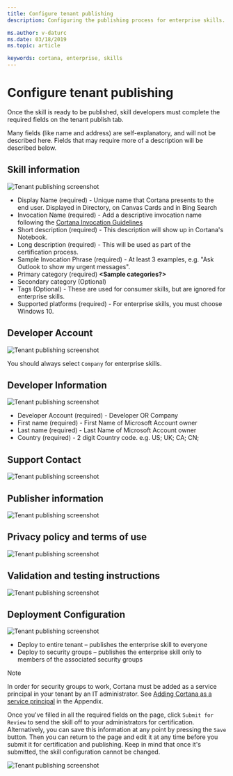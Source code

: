 ```yaml
---
title: Configure tenant publishing
description: Configuring the publishing process for enterprise skills.

ms.author: v-daturc
ms.date: 03/18/2019
ms.topic: article

keywords: cortana, enterprise, skills
---
```


# Configure tenant publishing

Once the skill is ready to be published, skill developers must complete the required fields on the tenant publish tab.

Many fields (like name and address) are self-explanatory, and will not be described here. Fields that may require more of a description will be described below.

## Skill information

![Tenant publishing screenshot](../media/images/TenantPub-08.png)

- Display Name (required) - Unique name that Cortana presents to the end user. Displayed in Directory, on Canvas Cards and in Bing Search
- Invocation Name (required) - Add a descriptive invocation name following the [Cortana Invocation Guidelines](https://docs.microsoft.com/en-us/cortana/skills/cortana-invocation-guidelines)
- Short description (required) - This description will show up in Cortana's Notebook.
- Long description (required) - This will be used as part of the certification process.
- Sample Invocation Phrase (required) - At least 3 examples, e.g. "Ask Outlook to show my urgent messages".
- Primary category (required) **<Sample categories?>**
- Secondary category (Optional)
- Tags (Optional) - These are used for consumer skills, but are ignored for enterprise skills.
- Supported platforms (required) - For enterprise skills, you must choose Windows 10.

## Developer Account

![Tenant publishing screenshot](../media/images/TenantPub-09.png)

You should always select `Company` for enterprise skills.
## Developer Information

![Tenant publishing screenshot](../media/images/TenantPub-07.png)

- Developer Account (required) - Developer  OR  Company
- First name (required)  - First Name of Microsoft Account owner
- Last name (required)  - Last Name of Microsoft Account owner
- Country (required) - 2 digit Country code. e.g. US; UK; CA; CN;

## Support Contact

![Tenant publishing screenshot](../media/images/TenantPub-06.png)

## Publisher information

![Tenant publishing screenshot](../media/images/TenantPub-05.png)

## Privacy policy and terms of use

![Tenant publishing screenshot](../media/images/TenantPub-04.png)

## Validation and testing instructions

![Tenant publishing screenshot](../media/images/TenantPub-01.png)

## Deployment Configuration

![Tenant publishing screenshot](../media/images/TenantPub-03.png)

- Deploy to entire tenant – publishes the enterprise skill to everyone
- Deploy to security groups – publishes the enterprise skill only to members of the associated security groups

>[!NOTE]
>In order for security groups to work, Cortana must be added as a service principal in your tenant by an IT administrator. See [Adding Cortana as a service principal](enterprise-cortana-service-principal.md) in the Appendix.

Once you've filled in all the required fields on the page, click `Submit for Review` to send the skill off to your administrators for certification. Alternatively, you can save this information at any point by pressing the `Save` button. Then you can return to the page and edit it at any time before you submit it for certification and publishing. Keep in mind that once it's submitted, the skill configuration cannot be changed.

![Tenant publishing screenshot](../media/images/TenantPub-02.png)
